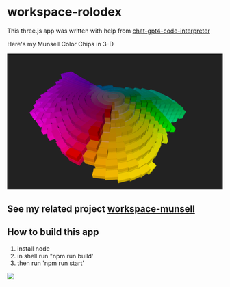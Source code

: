 # workspace-rolodex

This three.js app was written with help from 
<a href="https://chat.openai.com/?model=gpt-4-code-interpreter">chat-gpt4-code-interpreter</a>    

Here's my Munsell Color Chips  in 3-D  

<img src="./media/munsell-rolodex-blocks.png">


## See my related project <a href="https://github.com/sbecker11/workspace-munsell">workspace-munsell</a>

##  How to build this app
1. install node
2. in shell run "npm run build'
3. then run 'npm run start' 

<img src="./media/munsell-rolodex-blades.gif">